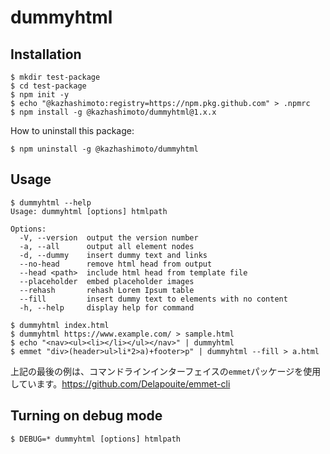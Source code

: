 # dummyhtml

## Installation
```
$ mkdir test-package
$ cd test-package
$ npm init -y
$ echo "@kazhashimoto:registry=https://npm.pkg.github.com" > .npmrc
$ npm install -g @kazhashimoto/dummyhtml@1.x.x
```

How to uninstall this package:
```
$ npm uninstall -g @kazhashimoto/dummyhtml
```

## Usage
```
$ dummyhtml --help
Usage: dummyhtml [options] htmlpath

Options:
  -V, --version  output the version number
  -a, --all      output all element nodes
  -d, --dummy    insert dummy text and links
  --no-head      remove html head from output
  --head <path>  include html head from template file
  --placeholder  embed placeholder images
  --rehash       rehash Lorem Ipsum table
  --fill         insert dummy text to elements with no content
  -h, --help     display help for command
```

```
$ dummyhtml index.html
$ dummyhtml https://www.example.com/ > sample.html
$ echo "<nav><ul><li></li></ul></nav>" | dummyhtml
$ emmet "div>(header>ul>li*2>a)+footer>p" | dummyhtml --fill > a.html
```

上記の最後の例は、コマンドラインインターフェイスの`emmet`パッケージを使用しています。https://github.com/Delapouite/emmet-cli


## Turning on debug mode
```
$ DEBUG=* dummyhtml [options] htmlpath
```
